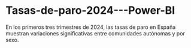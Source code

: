# Tasas-de-paro-2024---Power-BI
En los primeros tres trimestres de 2024, las tasas de paro en España muestran variaciones significativas entre comunidades autónomas y por sexo. 
